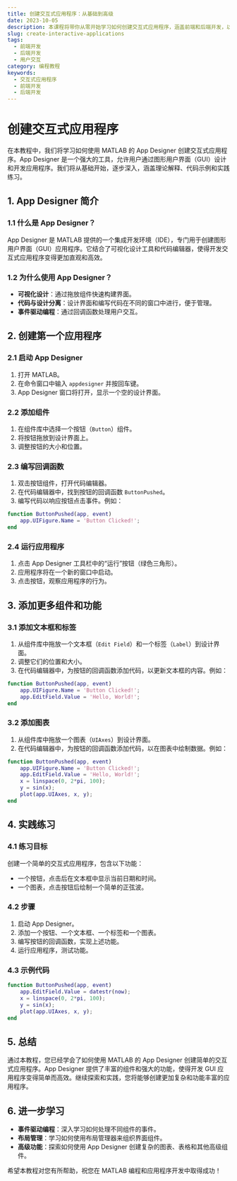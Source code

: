 ```yaml
---
title: 创建交互式应用程序：从基础到高级
date: 2023-10-05
description: 本课程将带你从零开始学习如何创建交互式应用程序，涵盖前端和后端开发，以及如何实现用户交互和数据管理。
slug: create-interactive-applications
tags:
  - 前端开发
  - 后端开发
  - 用户交互
category: 编程教程
keywords:
  - 交互式应用程序
  - 前端开发
  - 后端开发
---
```


# 创建交互式应用程序

在本教程中，我们将学习如何使用 MATLAB 的 App Designer 创建交互式应用程序。App Designer 是一个强大的工具，允许用户通过图形用户界面（GUI）设计和开发应用程序。我们将从基础开始，逐步深入，涵盖理论解释、代码示例和实践练习。

## 1. App Designer 简介

### 1.1 什么是 App Designer？

App Designer 是 MATLAB 提供的一个集成开发环境（IDE），专门用于创建图形用户界面（GUI）应用程序。它结合了可视化设计工具和代码编辑器，使得开发交互式应用程序变得更加直观和高效。

### 1.2 为什么使用 App Designer？

- **可视化设计**：通过拖放组件快速构建界面。
- **代码与设计分离**：设计界面和编写代码在不同的窗口中进行，便于管理。
- **事件驱动编程**：通过回调函数处理用户交互。

## 2. 创建第一个应用程序

### 2.1 启动 App Designer

1. 打开 MATLAB。
2. 在命令窗口中输入 `appdesigner` 并按回车键。
3. App Designer 窗口将打开，显示一个空的设计界面。

### 2.2 添加组件

1. 在组件库中选择一个按钮（`Button`）组件。
2. 将按钮拖放到设计界面上。
3. 调整按钮的大小和位置。

### 2.3 编写回调函数

1. 双击按钮组件，打开代码编辑器。
2. 在代码编辑器中，找到按钮的回调函数 `ButtonPushed`。
3. 编写代码以响应按钮点击事件。例如：

```matlab
function ButtonPushed(app, event)
    app.UIFigure.Name = 'Button Clicked!';
end
```

### 2.4 运行应用程序

1. 点击 App Designer 工具栏中的“运行”按钮（绿色三角形）。
2. 应用程序将在一个新的窗口中启动。
3. 点击按钮，观察应用程序的行为。

## 3. 添加更多组件和功能

### 3.1 添加文本框和标签

1. 从组件库中拖放一个文本框（`Edit Field`）和一个标签（`Label`）到设计界面。
2. 调整它们的位置和大小。
3. 在代码编辑器中，为按钮的回调函数添加代码，以更新文本框的内容。例如：

```matlab
function ButtonPushed(app, event)
    app.UIFigure.Name = 'Button Clicked!';
    app.EditField.Value = 'Hello, World!';
end
```

### 3.2 添加图表

1. 从组件库中拖放一个图表（`UIAxes`）到设计界面。
2. 在代码编辑器中，为按钮的回调函数添加代码，以在图表中绘制数据。例如：

```matlab
function ButtonPushed(app, event)
    app.UIFigure.Name = 'Button Clicked!';
    app.EditField.Value = 'Hello, World!';
    x = linspace(0, 2*pi, 100);
    y = sin(x);
    plot(app.UIAxes, x, y);
end
```

## 4. 实践练习

### 4.1 练习目标

创建一个简单的交互式应用程序，包含以下功能：

- 一个按钮，点击后在文本框中显示当前日期和时间。
- 一个图表，点击按钮后绘制一个简单的正弦波。

### 4.2 步骤

1. 启动 App Designer。
2. 添加一个按钮、一个文本框、一个标签和一个图表。
3. 编写按钮的回调函数，实现上述功能。
4. 运行应用程序，测试功能。

### 4.3 示例代码

```matlab
function ButtonPushed(app, event)
    app.EditField.Value = datestr(now);
    x = linspace(0, 2*pi, 100);
    y = sin(x);
    plot(app.UIAxes, x, y);
end
```

## 5. 总结

通过本教程，您已经学会了如何使用 MATLAB 的 App Designer 创建简单的交互式应用程序。App Designer 提供了丰富的组件和强大的功能，使得开发 GUI 应用程序变得简单而高效。继续探索和实践，您将能够创建更加复杂和功能丰富的应用程序。

## 6. 进一步学习

- **事件驱动编程**：深入学习如何处理不同组件的事件。
- **布局管理**：学习如何使用布局管理器来组织界面组件。
- **高级功能**：探索如何使用 App Designer 创建复杂的图表、表格和其他高级组件。

希望本教程对您有所帮助，祝您在 MATLAB 编程和应用程序开发中取得成功！